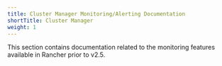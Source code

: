```yaml
---
title: Cluster Manager Monitoring/Alerting Documentation
shortTitle: Cluster Manager
weight: 1
---
```


This section contains documentation related to the monitoring features available in Rancher prior to v2.5.